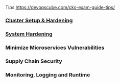 
Tips
https://devopscube.com/cks-exam-guide-tips/



### [Cluster Setup & Hardening](cluster-setup-and-hardening.md)

### [System Hardening](system-hardening.md)

### Minimize Microservices Vulnerabilities

### Supply Chain Security

### Monitoring, Logging and Runtime













  






 




 
